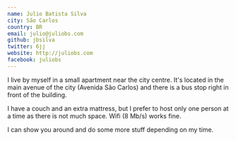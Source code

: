 ```yaml
---
name: Julio Batista Silva
city: São Carlos
country: BR
email: julio@juliobs.com
github: jbsilva
twitter: 6jj
website: http://juliobs.com
facebook: juliobs
---
```



I live by myself in a small apartment near the city centre. It's located in the
main avenue of the city (Avenida São Carlos) and there is a bus stop right in
front of the building.

I have a couch and an extra mattress, but I prefer to host only one person at a
time as there is not much space. Wifi (8 Mb/s) works fine.

I can show you around and do some more stuff depending on my time.
